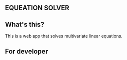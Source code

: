 EQUEATION SOLVER
--

## What's this?

This is a web app that solves multivariate linear equations.

## For developer

